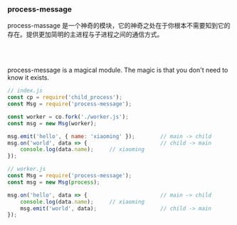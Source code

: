 
### process-message

process-massage 是一个神奇的模块，它的神奇之处在于你根本不需要知到它的存在。提供更加简明的主进程与子进程之间的通信方式。

<br />
<br />


process-message is a magical module. The magic is that you don't need to know it exists.

```js
// index.js
const cp = require('child_process');
const Msg = require('process-message');

const worker = co.fork('./worker.js');
const msg = new Msg(worker);

msg.emit('hello', { name: 'xiaoming' });        // main -> child
msg.on('world', data => {                       // child -> main
    console.log(data.name);     // xiaoming
});
```

```js
// worker.js
const Msg = require('process-message');
const msg = new Msg(process);

msg.on('hello', data => {                       // main -> child
    console.log(data.name);     // xiaoming
    msg.emit('world', data);                    // child -> main
});
```

